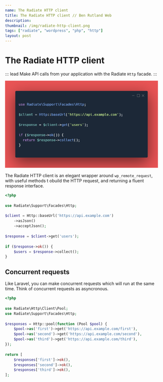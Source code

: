 ```yaml
---
name: The Radiate HTTP client
title: The Radiate HTTP client // Ben Rutland Web
description:
thumbnail: /img/radiate-http-client.png
tags: ["radiate", "wordpress", "php", "http"]
layout: post
---
```


# The Radiate HTTP client

::: lead
Make API calls from your application with the Radiate `Http` facade.
:::

![Radiate HTTP client code](/img/radiate-http-client.png)

The Radiate HTTP client is an elegant wrapper around `wp_remote_request`, with useful methods t obuild the HTTP request, and returning a fluent response interface.

```php
<?php

use Radiate\Support\Facades\Http;

$client = Http::baseUrl('https://api.example.com')
    ->asJson()
    ->acceptJson();

$response = $client->get('users');

if ($response->ok()) {
    $users = $response->collect();
}

```

## Concurrent requests

Like Laravel, you can make concurrent requests which will run at the same time. Think of concurrent requests as asyncronous.

```php
<?php

use Radiate\Http\Client\Pool;
use Radiate\Support\Facades\Http;

$responses = Http::pool(function (Pool $pool) {
    $pool->as('first')->get('https://api.example.com/first'),
    $pool->as('second')->get('https://api.example.com/second'),
    $pool->as('third')->get('https://api.example.com/third'),
});

return [
    $responses['first']->ok(),
    $responses['second']->ok(),
    $responses['third']->ok(),
];

```
